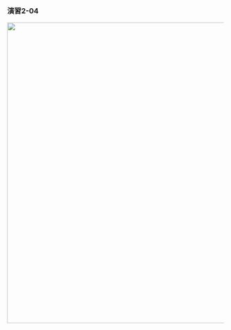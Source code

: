 ### 演習2-04
<img src="https://user-images.githubusercontent.com/48054315/148724419-6a47bfb9-fefa-4f7c-b753-28619bb2ef2c.PNG" width="700px">
